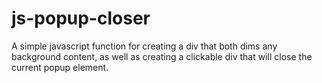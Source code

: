 # js-popup-closer
A simple javascript function for creating a div that both dims any background content, as well as creating a clickable div that will close the current popup element.
